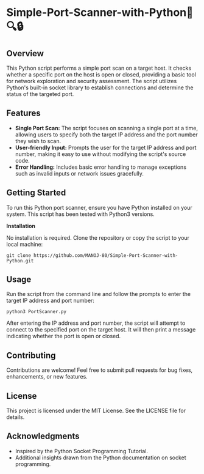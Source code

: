 # Simple-Port-Scanner-with-Python🐍🔍🔒

## Overview
 
This Python script performs a simple port scan on a target host. It checks whether a specific port on the host is open or closed, providing a basic tool for network exploration and security assessment. The script utilizes Python's built-in socket library to establish connections and determine the status of the targeted port.

## Features

- **Single Port Scan:** The script focuses on scanning a single port at a time, allowing users to specify both the target IP address and the port number they wish to scan.
- **User-friendly Input:** Prompts the user for the target IP address and port number, making it easy to use without modifying the script's source code.
- **Error Handling:** Includes basic error handling to manage exceptions such as invalid inputs or network issues gracefully.

## Getting Started

To run this Python port scanner, ensure you have Python installed on your system. This script has been tested with Python3 versions.

**Installation**

No installation is required. Clone the repository or copy the script to your local machine:

```
git clone https://github.com/MANOJ-80/Simple-Port-Scanner-with-Python.git
```
## Usage

Run the script from the command line and follow the prompts to enter the target IP address and port number:

```
python3 PortScanner.py
```

After entering the IP address and port number, the script will attempt to connect to the specified port on the target host. It will then print a message indicating whether the port is open or closed.

## Contributing

Contributions are welcome! Feel free to submit pull requests for bug fixes, enhancements, or new features.

## License

This project is licensed under the MIT License. See the LICENSE file for details.

## Acknowledgments

- Inspired by the Python Socket Programming Tutorial.
- Additional insights drawn from the Python documentation on socket programming.

